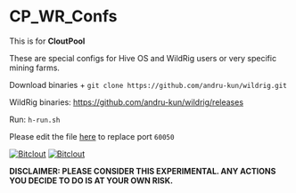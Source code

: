 # CP_WR_Confs

This is for **CloutPool**

These are special configs for Hive OS and WildRig users or very specific mining farms.

Download binaries + `git clone https://github.com/andru-kun/wildrig.git`

WildRig binaries: https://github.com/andru-kun/wildrig/releases

Run: ``h-run.sh``

Please edit the file [here](https://github.com/andru-kun/wildrig/blob/master/hiveos/h-stats.sh) to replace port `60050`

[![Bitclout](https://img.shields.io/badge/-Follow%20me%20on%20BitClout-red)](https://bitclout.com/u/AMKN) [![Bitclout](https://img.shields.io/badge/-Follow%20CloutPool%20on%20BitClout-Yellow)](https://bitclout.com/u/CloutPool)

**DISCLAIMER: PLEASE CONSIDER THIS EXPERIMENTAL. ANY ACTIONS YOU DECIDE TO DO IS AT YOUR OWN RISK.**

